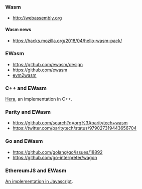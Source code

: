 <!-- TITLE: EWasm compendium -->



### Wasm
* http://webassembly.org

#### Wasm news
* https://hacks.mozilla.org/2018/04/hello-wasm-pack/

### EWasm
* https://github.com/ewasm/design
* https://github.com/ewasm
* [evm2wasm](https://github.com/ewasm/evm2wasm)

### C++ and EWasm
[Hera](https://github.com/ewasm/hera), an implementation in C++.

### Parity and EWasm
* https://github.com/search?q=org%3Aparitytech+wasm
* https://twitter.com/paritytech/status/979027319443656704

### Go and EWasm
* https://github.com/golang/go/issues/18892
* https://github.com/go-interpreter/wagon

### EthereumJS and EWasm
[An implementation in Javascript](https://github.com/ewasm/ewasm-kernel).
